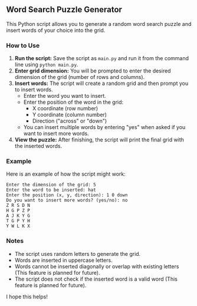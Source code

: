 ## Word Search Puzzle Generator

This Python script allows you to generate a random word search puzzle and insert words of your choice into the grid.

### How to Use

1. **Run the script:** Save the script as `main.py` and run it from the command line using `python main.py`.
2. **Enter grid dimension:** You will be prompted to enter the desired dimension of the grid (number of rows and columns).
3. **Insert words:** The script will create a random grid and then prompt you to insert words.
    * Enter the word you want to insert.
    * Enter the position of the word in the grid:
        * X coordinate (row number)
        * Y coordinate (column number)
        * Direction ("across" or "down")
    * You can insert multiple words by entering "yes" when asked if you want to insert more words.
4. **View the puzzle:** After finishing, the script will print the final grid with the inserted words.

### Example

Here is an example of how the script might work:

```
Enter the dimension of the grid: 5
Enter the word to be inserted: hat
Enter the position (x, y, direction): 1 0 down
Do you want to insert more words? (yes/no): no
Z R S D N
H G P Z P
A J K Y G
T G P Y H
Y W L K X
```

### Notes

* The script uses random letters to generate the grid.
* Words are inserted in uppercase letters.
* Words cannot be inserted diagonally or overlap with existing letters (This feature is planned for future).
* The script does not check if the inserted word is a valid word (This feature is planned for future).

I hope this helps!
